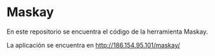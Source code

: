 # Maskay
En este repositorio se encuentra el código de la herramienta Maskay.

La aplicación se encuentra en http://186.154.95.101/maskay/
